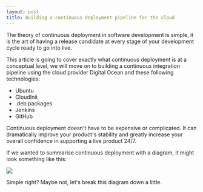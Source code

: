 ```yaml
---
layout: post
title: Building a continuous deployment pipeline for the cloud
---
```

The theory of continuous deployment in software development is simple, it is the art of having a release candidate at every stage of your development cycle ready to go into live.

This article is going to cover exactly what continuous deployment is at a conceptual level, we will move on to building a continuous integration pipeline using the cloud provider Digital Ocean and these following technologies:

* Ubuntu
* CloudInit
* .deb packages
* Jenkins
* GitHub

Continuous deployment doesn't have to be expensive or complicated. It can dramatically improve your product's stability and greatly increase your overall confidence in supporting a live product 24/7.

If we wanted to summarise continuous deployment with a diagram, it might look something like this:

![](/content/images/2016/03/ContinousDeployment.png)

Simple right? Maybe not, let's break this diagram down a little.
